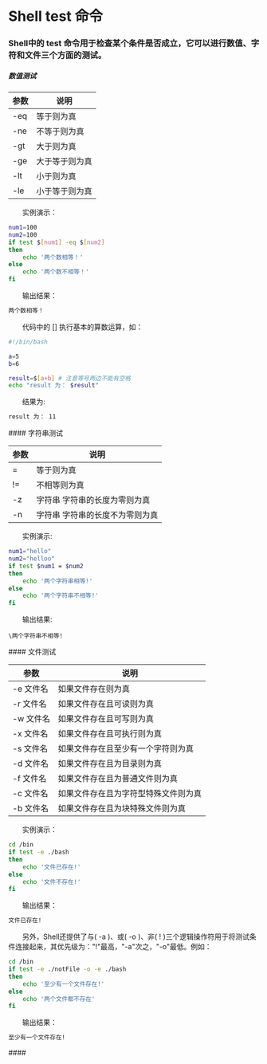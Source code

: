 # Shell test 命令 #
### Shell中的 test 命令用于检查某个条件是否成立，它可以进行数值、字符和文件三个方面的测试。
##### 数值测试
<div class='mdContent'>

参数	|说明
---|---
-eq|	等于则为真
-ne	|不等于则为真
-gt	|大于则为真
-ge|	大于等于则为真
-lt|	小于则为真
-le	|小于等于则为真
　　实例演示：
```bash
num1=100
num2=100
if test $[num1] -eq $[num2]
then
    echo '两个数相等！'
else
    echo '两个数不相等！'
fi
```
　　输出结果：
```bash
两个数相等！
```
　　代码中的 [] 执行基本的算数运算，如：
```bash
#!/bin/bash

a=5
b=6

result=$[a+b] # 注意等号两边不能有空格
echo "result 为： $result"
```
　　结果为:
```bash
result 为： 11
```

</div>
#### 字符串测试
<div class='mdContent'>

参数|	说明
---|---
=|等于则为真
!=|	不相等则为真
-z|字符串	字符串的长度为零则为真
-n| 字符串	字符串的长度不为零则为真
　　实例演示:
```bash
num1="hello"
num2="helloo"
if test $num1 = $num2
then
    echo '两个字符串相等!'
else
    echo '两个字符串不相等!'
fi
```
　　输出结果:

	\两个字符串不相等!

</div>
#### 文件测试
<div class='mdContent'>

参数	|说明
---|---
-e 文件名	|如果文件存在则为真
-r 文件名|	如果文件存在且可读则为真
-w 文件名	|如果文件存在且可写则为真
-x 文件名|	如果文件存在且可执行则为真
-s 文件名	|如果文件存在且至少有一个字符则为真
-d 文件名	|如果文件存在且为目录则为真
-f 文件名	|如果文件存在且为普通文件则为真
-c 文件名	|如果文件存在且为字符型特殊文件则为真
-b 文件名	|如果文件存在且为块特殊文件则为真
　　实例演示：
```bash
cd /bin
if test -e ./bash
then
    echo '文件已存在!'
else
    echo '文件不存在!'
fi
```
　　输出结果：
```bash
文件已存在!
```
　　另外，Shell还提供了与( -a )、或( -o )、非( ! )三个逻辑操作符用于将测试条件连接起来，其优先级为："!"最高，"-a"次之，"-o"最低。例如：
```bash
cd /bin
if test -e ./notFile -o -e ./bash
then
    echo '至少有一个文件存在!'
else
    echo '两个文件都不存在'
fi
```
　　输出结果：
```bash
至少有一个文件存在!
```
</div>
#### 